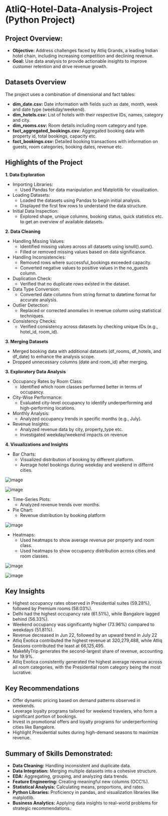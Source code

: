 # AtliQ-Hotel-Data-Analysis-Project (Python Project)

## **Project Overview:**

- **Objective:** Address challenges faced by Atliq Grands, a leading Indian hotel chain, including increasing competition and declining revenue.
- **Goal:** Use data analysis to provide actionable insights to improve customer retention and drive revenue growth.

## **Datasets Overview**
The project uses a combination of dimensional and fact tables:

- **dim_date.csv:** Date information with fields such as date, month, week and date type (weekday/weekend).
- **dim_hotels.csv:** List of hotels with their respective IDs, names, category and city.
- **dim_rooms.csv:** Room details including room category and type.
- **fact_aggregated_bookings.csv:** Aggregated booking data with property id, total bookings, capacity etc.
- **fact_bookings.csv:** Detailed booking transactions with information on guests, room categories, booking dates, revenue etc.

## **Highlights of the Project**
**1. Data Exploration**
- Importing Libraries:
  - Used Pandas for data manipulation and Matplotlib for visualization.
- Loading Datasets:
  -  Loaded the datasets using Pandas to begin initial analysis.
  -  Displayed the first few rows to understand the data structure.
- Initial Data Inspection:
  - Explored shape, unique columns, booking status, quick statistics etc. to get an overview of available datasets.

**2. Data Cleaning**
- Handling Missing Values:
  - Identified missing values across all datasets using isnull().sum().
  - Filled or removed missing values based on data significance.
- Handling Inconsistencies:
  - Removed rows where successful_bookings exceeded capacity.
  - Converted negative values to positive values in the no_guests column.
- Duplication Check:
  - Verified that no duplicate rows existed in the dataset.
- Data Type Conversion:
  - Converted date columns from string format to datetime format for accurate analysis.
- Outlier Detection:
  - Replaced or corrected anomalies in revenue column using statistical techniques.
- Consistency Checks:
  - Verified consistency across datasets by checking unique IDs (e.g., hotel_id, room_id).

**3. Merging Datasets**
- Merged booking data with additional datasets (df_rooms, df_hotels, and df_date) to enhance the analysis scope.
- Dropped unnecessary columns (date and room_id) after merging.
 
**3. Exploratory Data Analysis**
- Occupancy Rates by Room Class:
  - Identified which room classes performed better in terms of occupancy.
- City-Wise Performance:
  - Evaluated city-level occupancy to identify underperforming and high-performing locations.
- Monthly Analysis:
  - Analyzed occupancy trends in specific months (e.g., July).
- Revenue Insights:
  - Analyzed revenue data by city, property_type etc.
  - Investigated weekday/weekend impacts on revenue
    
**4. Visualizations and Insights**
- Bar Charts:
  - Visualized distribution of booking by different platform.
  - Average hotel bookings during weekday and weekend in differnt cities.
  
![image](https://github.com/user-attachments/assets/afe955f6-bf70-40a7-807e-e549b42a535a)

![image](https://github.com/user-attachments/assets/585f28cd-cbcb-4563-b3b6-702ee65ee32b)
- Time-Series Plots:
  - Analyzed revenue trends over months.
- Pie Chart:
  - Revenue distribution by booking platform

 ![image](https://github.com/user-attachments/assets/22e7de17-f466-4cc4-b801-a427ba9a9a0d)
 
- Heatmaps:
  - Used heatmaps to show average revenue per property and room class.
  - Used heatmaps to show occupancy distribution across cities and room classes.
 
![image](https://github.com/user-attachments/assets/7463286a-8ba7-4648-8fc9-d9d5bf26302d)

![image](https://github.com/user-attachments/assets/a1c398dc-2317-47fe-b609-6cd551ee4f55)

## **Key Insights**
- Highest occupancy rates observed in Presidential suites (59.28%), followed by Premium rooms (58.03%).
- Delhi had the highest occupancy rate (61.51%), while Bangalore lagged behind (56.33%).
- Weekend occupancy was significantly higher (73.96%) compared to weekdays (51.81%).
- Revenue decreased in Jun 22, followed by an upward trend in July 22
- Atliq Exotica contributed the highest revenue at 320,279,488, while Atliq Seasons contributed the least at 66,125,495.
- MakeMyTrip generates the second-largest share of revenue, accounting for 19.9%.
- Atliq Exotica consistently generated the highest average revenue across all room categories, with the Presidential room category being the most lucrative.

## **Key Recommendations**
- Offer dynamic pricing based on demand patterns observed in weekends.
- Leverage loyalty programs tailored for weekend travelers, who form a significant portion of bookings.
- Invest in promotional offers and loyalty programs for underperforming cities like Bangalore.
- Highlight Presidential suites during high-demand seasons to maximize revenue.

## **Summary of Skills Demonstrated:**
- **Data Cleaning:** Handling inconsistent and duplicate data.
- **Data Integration:** Merging multiple datasets into a cohesive structure.
- **EDA:** Aggregating, grouping, and analyzing data trends.
- **Feature Engineering:** Creating meaningful new columns (OCC%).
- **Statistical Analysis:** Calculating means, proportions, and rates.
- **Python Libraries:** Proficiency in pandas, and visualization libraries like matplotlib.
- **Business Analytics:** Applying data insights to real-world problems for strategic recommendations.












